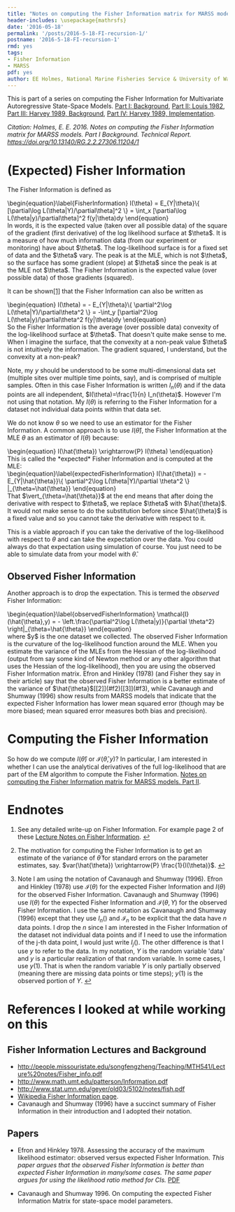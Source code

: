 ```yaml
---
title: "Notes on computing the Fisher Information matrix for MARSS models. Part I Background"
header-includes: \usepackage{mathrsfs}
date: '2016-05-18'
permalink: '/posts/2016-5-18-FI-recursion-1/'
postname: '2016-5-18-FI-recursion-1'
rmd: yes
tags:
- Fisher Information
- MARSS
pdf: yes
author: EE Holmes, National Marine Fisheries Service & University of Washington
---
```


<!--
require(eehutils)
filename="2016-5-18-FI-recursion-1.Rmd"
rmd_to_gfm(filename, pdf=TRUE)
-->



This is part of a series on computing the Fisher Information for Multivariate Autoregressive State-Space Models.
[Part I: Background](https://eeholmes.github.io/posts/2016-5-18-FI-recursion-1/), 
[Part II: Louis 1982](https://eeholmes.github.io/posts/2016-5-19-FI-recursion-2/), 
[Part III: Harvey 1989, Background](https://eeholmes.github.io/posts/2016-6-16-FI-recursion-3/),
[Part IV: Harvey 1989, Implementation](https://eeholmes.github.io/posts/2017-5-31-FI-recursion-4/).

*Citation: Holmes, E. E. 2016. Notes on computing the Fisher Information matrix for MARSS models. Part I Background.  Technical Report. https://doi.org/10.13140/RG.2.2.27306.11204/1*

(Expected) Fisher Information
===================

The Fisher Information is defined as
<div>
\begin{equation}\label{FisherInformation}
I(\theta) = E_{Y|\theta}\{ [\partial\log L(\theta|Y)/\partial\theta]^2 \} = \int_x [\partial\log L(\theta|y)/\partial\theta]^2 f(y|\theta)dy
\end{equation}
</div>
In words, it is the expected value (taken over all possible data) of the square of the gradient (first derivative) of the log likelihood surface at $\theta$.  It is a measure of how much information data (from our experiment or monitoring) have about $\theta$.  The log-likelihood surface is for a fixed set of data and the $\theta$ vary.  The peak is at the MLE, which is not $\theta$, so the surface has some gradient  (slope) at $\theta$ since the peak is at the MLE not $\theta$.  The Fisher Information is the expected value (over possible data) of those gradients (squared).

It can be shown<span id="a1">[[1]](#f1)</span> that the Fisher Information can also be written as
<div>
\begin{equation}
I(\theta) = - E_{Y|\theta}\{ \partial^2\log L(\theta|Y)/\partial\theta^2 \} = -\int_y [\partial^2\log L(\theta|y)/\partial\theta^2 f(y|\theta)dy
\end{equation}
</div>
So the Fisher Information is the average (over possible data) convexity of the log-likelihood surface at $\theta$. That doesn't quite make sense to me.  When I imagine the surface, that the convexity at a non-peak value $\theta$ is not intuitively the information.  The gradient squared, I understand, but the convexity at a non-peak?

Note, my $y$ should be understood to be some multi-dimensional data set (multiple sites over multiple time points, say), and is comprised of multiple samples.   Often in this case Fisher Information is written $I_n(\theta)$ and if the data points are all independent, $I(\theta)=\frac{1}{n} I_n(\theta)$.  However I'm not using that notation. My $I(\theta)$ is referring to the Fisher Information for a dataset not individual data points within that data set.

We do not know $\theta$ so we need to use an estimator for the Fisher Information. A common approach is to use $I(\hat{\theta})$, the Fisher Information at the MLE $\theta$ as an estimator of $I(\theta)$ because:
<div>
\begin{equation}
I(\hat{\theta}) \xrightarrow{P} I(\theta)
\end{equation}
</div>
This is called the *expected* Fisher Information and is computed at the MLE:
<div>
\begin{equation}\label{expectedFisherInformation}
I(\hat{\theta}) = - E_{Y|\hat{\theta}}\{ \partial^2\log L(\theta|Y)/\partial \theta^2 \} |_{\theta=\hat{\theta}}
\end{equation}
</div>
That $\vert_{\theta=\hat{\theta}}$ at the end means that after doing the derivative with respect to $\theta$, we replace $\theta$ with $\hat{\theta}$.  It would not make sense to do the substitution before since $\hat{\theta}$ is a fixed value and so you cannot take the derivative with respect to it.

This is a viable approach if you can take the derivative of the log-likelihood with respect to $\theta$ and can take the expectation over the data.  You could always do that expectation using simulation of course.  You just need to be able to simulate data from your model with $\hat{\theta}$.

Observed Fisher Information
-------------------------

Another approach is to drop the expectation.  This is termed the *observed* Fisher Information: 
<div>
\begin{equation}\label{observedFisherInformation}
\mathcal{I}(\hat{\theta},y) = - \left.\frac{\partial^2\log L(\theta|y)}{\partial \theta^2} \right|_{\theta=\hat{\theta}}
\end{equation}
</div>
where $y$ is the one dataset we collected.  The observed Fisher Information is the curvature of the log-likelihood function around the MLE. When you estimate the variance of the MLEs from the Hessian of the log-likelihood (output from say some kind of Newton method or any other algorithm that uses the Hessian of the log-likelihood), then you are using the observed Fisher Information matrix.  Efron and Hinkley (1978) (and Fisher they say in their article) say that the observed Fisher Information is a better estimate of the variance of $\hat{\theta}$<span id="a2">[[2]](#f2)</span><span id="a3">[[3]](#f3)</span>, while Cavanaugh and Shumway (1996) show results from MARSS models that indicate that the expected Fisher Information has lower mean squared error (though may be more biased; mean squared error measures both bias and precision). 

Computing the Fisher Information
================================

So how do we compute $I(\hat{\theta})$ or $\mathcal{I}(\hat{\theta},y)$?  In particular, I am interested in whether I can use the analytical derivatives of the full log-likelihood that are part of the EM algorithm to compute the Fisher Information. [Notes on computing the Fisher Information matrix for MARSS models. Part II](https://eeholmes.github.io/posts/2016-5-19-FI-recursion-2/).

Endnotes
=============

1. <span id="f1"></span> See any detailed write-up on Fisher Information.  For example page 2 of these [Lecture Notes on Fisher Information](http://people.missouristate.edu/songfengzheng/Teaching/MTH541/Lecture%20notes/Fisher_info.pdf). [$\hookleftarrow$](#a1)

2. <span id="f2"></span> The motivation for computing the Fisher Information is to get an estimate of the variance of $\hat{\theta}$ for standard errors on the parameter estimates, say.  $var(\hat{\theta}) \xrightarrow{P} \frac{1}{I(\theta)}$. [$\hookleftarrow$](#a2)

3. <span id="f3"></span> Note I am using the notation of Cavanaugh and Shumway (1996).  Efron and Hinkley (1978) use $\mathscr{I}(\theta)$ for  the expected Fisher Information and $I(\theta)$ for the observed Fisher Information.  Cavanaugh and Shumway (1996) use $I(\theta)$ for the expected Fisher Information and $\mathcal{I}(\theta,Y)$ for the observed Fisher Information.  I use the same notation as Cavanaugh and Shumway (1996) except that they use $I_n()$ and $\mathcal{I}_n$ to be explicit that the data have $n$ data points.  I drop the $n$ since I am interested in the Fisher Information of the dataset not individual data points and if I need to use the information of the j-th data point, I would just write $I_j()$.  The other difference is that I use $y$ to refer to the data.   In my notation, $Y$ is the random variable 'data' and $y$ is a particular realization of that random variable.  In some cases, I use  $y(1)$.  That is when the random variable $Y$ is only partially observed (meaning there are missing data points or time steps); $y(1)$ is the observed portion of $Y$. [$\hookleftarrow$](#a3)


References I looked at while working on this
===============================================

Fisher Information Lectures and Background
--------------------------

* http://people.missouristate.edu/songfengzheng/Teaching/MTH541/Lecture%20notes/Fisher_info.pdf
* http://www.math.umt.edu/patterson/Information.pdf
* http://www.stat.umn.edu/geyer/old03/5102/notes/fish.pdf
* [Wikipedia Fisher Information page](https://en.wikipedia.org/wiki/Fisher_information).
* Cavanaugh and Shumway (1996) have a succinct summary of Fisher Information in their introduction and I adopted their notation.
 
Papers
------------

* Efron and Hinkley 1978.  Assessing the accuracy of the maximum likelihood estimator: observed versus expected Fisher Information.  *This paper argues that the observed Fisher Information is better than expected Fisher Information in many/some cases.  The same paper argues for using the likelihood ratio method for CIs.* [PDF](https://www.stat.tamu.edu/~suhasini/teaching613/expected_observed_information78.pdf)

* Cavanaugh and Shumway 1996. On computing the expected Fisher Information Matrix for state-space model parameters.
